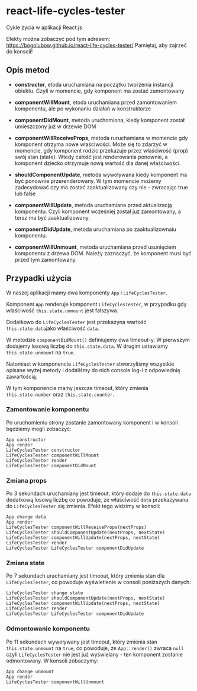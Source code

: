 # react-life-cycles-tester

Cykle życia w aplikacji React.js

Efekty można zobaczyć pod tym adresem: https://bogolubow.github.io/react-life-cycles-tester/
Pamiętaj, aby zajrzeć do konsoli!

## Opis metod

- **constructor**, etoda uruchamiana na początku tworzenia instancji obiektu. Czyli w momencie, gdy komponent ma zostać zamontowany

- **componentWillMount**, etoda uruchamiana przed zamontowaniem komponentu, ale po wykonaniu działań w konstruktorze

- **componentDidMount**, metoda uruchomiona, kiedy komponent został umieszczony już w drzewie DOM

- **componentWillReceiveProps**, metoda ruruchamiana w momencie gdy komponent otrzyma nowe właściwości. Może się to zdarzyć w momencie, gdy komponent rodzic przekazuje przez właściwość (prop) swój stan (state). Wtedy całość jest renderowania ponownie, a komponent dziecko otrzymuje nową wartość dla danej właściwości.

- **shouldComponentUpdate**, metoda wywoływana kiedy komponent ma być ponownie przerenderowany. W tym momencie możemy zadecydować czy ma zostać zaaktualizowany czy nie - zwracając true lub false

- **componentWillUpdate**, metoda uruchamiana przed aktualizacją komponentu. Czyli komponent wcześniej został już zamontowany, a teraz ma być zaaktualizowany.

- **componentDidUpdate**, metoda uruchamiana po zaaktualizownaiu komponentu.


- **componentWillUnmount**, metoda uruchamiana przed usunięciem komponentu z drzewa DOM. Należy zaznaczyć, że komponent musi być przed tym zamontowany.

## Przypadki użycia

W naszej aplikacji mamy dwa komponenty `App` i `LifeCyclesTester`.

Komponent `App` renderuje komponent `LifeCyclesTester`, w przypadku gdy właściwość `this.state.unmount` jest fałszywa.

Dodatkowo do `LifeCyclesTester` jest przekazyna wartość `this.state.data`jako właściwość `data`.

W metodzie `componentDidMount()` definiujemy dwa timeout-y. W pierwszym dodajemy losową liczbę do `this.state.data`. W drugim ustawiamy `this.state.unmount` na `true`.

Natomiast w komponencie `LifeCyclesTester` stworzyliśmy wszystkie opisane wyżej metody i dodaliśmy do nich console.log-i z odpowiednią zawartością.

W tym komponencie mamy jeszcze timeout, który zmienia `this.state.number` oraz `this.state.counter`.

### Zamontowanie komponentu

Po uruchomieniu strony zostanie zamontowany komponent i w konsoli będziemy mogli zobaczyć:

```
App constructor
App render
LifeCyclesTester constructor
LifeCyclesTester componentWillMount
LifeCyclesTester render
LifeCyclesTester componentDidMount

```

### Zmiana props

Po 3 sekundach uruchamiany jest timeout, który dodaje do `this.state.data` dodatkową losową liczbę co powoduje, że właściwość `data` przekazywana do `LifeCyclesTester` się zmienia. Efekt tego widzimy w konsoli:

```
App change data
App render
LifeCyclesTester componentWillReceiveProps(nextProps) 
LifeCyclesTester shouldComponentUpdate(nextProps, nextState) 
LifeCyclesTester componentWillUpdate(nextProps, nextState)
LifeCyclesTester render
LifeCyclesTester LifeCyclesTester componentDidUpdate
```

### Zmiana state

Po 7 sekundach urachamiany jest timeout, który zmienia stan dla `LifeCyclesTester`, co powoduje wyświetlenie w consoli poniższych danych:

```
LifeCyclesTester change state
LifeCyclesTester shouldComponentUpdate(nextProps, nextState)
LifeCyclesTester componentWillUpdate(nextProps, nextState)
LifeCyclesTester render
LifeCyclesTester LifeCyclesTester componentDidUpdate
```

### Odmontowanie komponentu

Po 11 sekundach wywoływany jest timeout, który zmienia stan `this.state.unmount` na `true`, co powoduje, że `App::render()` zwraca `null` czyli `LifeCyclesTester` nie jest już wyświelany - ten komponent zostanie odmontowany. W konsoli zobaczymy:

```
App change unmount
App render
LifeCyclesTester componentWillUnmount
```